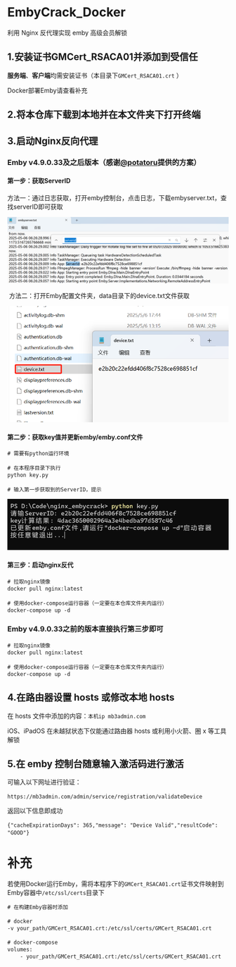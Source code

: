 # EmbyCrack_Docker

利用 Nginx 反代理实现 emby 高级会员解锁



## 1.安装证书GMCert_RSACA01并添加到受信任

**服务端**、**客户端**均需安装证书（本目录下`GMCert_RSACA01.crt` ）

Docker部署Emby请查看补充




## 2.将本仓库下载到本地并在本文件夹下打开终端



## 3.启动Nginx反向代理

### Emby v4.9.0.33及之后版本（感谢[@potatoru](https://github.com/potatoru)提供的方案）

#### 第一步：获取ServerID

​	方法一：通过日志获取，打开emby控制台，点击日志，下载embyserver.txt，查找serverID即可获取

![image-20250506211553008](https://github.com/AlanZhai/EmbyCrack_Docker/blob/main/pic/681a0b86693c2.png)

​	方法二：打开Emby配置文件夹，data目录下的device.txt文件获取

![image-20250506211643363](https://github.com/AlanZhai/EmbyCrack_Docker/blob/main/pic/681a0bb8ca3a4.png)

#### 第二步：获取key值并更新emby/emby.conf文件

```
# 需要有python运行环境

# 在本程序目录下执行
python key.py

# 输入第一步获取到的ServerID，提示
```

![image-20250506212327851](https://github.com/AlanZhai/EmbyCrack_Docker/blob/main/pic/681a0d4d636cd.png)

#### 第三步：启动nginx反代

```
# 拉取nginx镜像
docker pull nginx:latest

# 使用docker-compose运行容器（一定要在本仓库文件夹内运行）
docker-compose up -d
```

### Emby v4.9.0.33之前的版本直接执行第三步即可

```
# 拉取nginx镜像
docker pull nginx:latest

# 使用docker-compose运行容器（一定要在本仓库文件夹内运行）
docker-compose up -d
```

### 

## 4.在路由器设置 hosts 或修改本地 hosts

在 hosts 文件中添加的内容：`本机ip mb3admin.com` 

iOS、iPadOS 在未越狱状态下仅能通过路由器 hosts 或利用小火箭、圈 x 等工具解锁



## 5.在 emby 控制台随意输入激活码进行激活

可输入以下网址进行验证：

`https://mb3admin.com/admin/service/registration/validateDevice`

返回以下信息即成功

`{"cacheExpirationDays": 365,"message": "Device Valid","resultCode": "GOOD"}`



# 补充

若使用Docker运行Emby，需将本程序下的`GMCert_RSACA01.crt`证书文件映射到Emby容器中`/etc/ssl/certs`目录下

```
# 在构建Emby容器时添加

# docker
-v your_path/GMCert_RSACA01.crt:/etc/ssl/certs/GMCert_RSACA01.crt

# docker-compose
volumes:
    - your_path/GMCert_RSACA01.crt:/etc/ssl/certs/GMCert_RSACA01.crt
```

